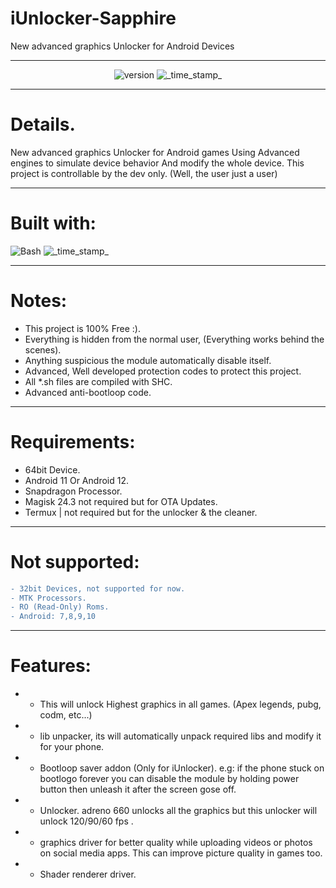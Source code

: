 # iUnlocker-Sapphire
New advanced graphics Unlocker for Android Devices
***
<div align="center">
  <!-- Version -->
   <img src="https://img.shields.io/badge/Version-v1.2.5-purple.svg?longCache=true&style=popout-triangle"
     alt="version" />
  <!-- build-date -->
    <img src="https://img.shields.io/badge/build date-Apr 12, 2022-white.svg?longCache=true&style=flat-triangle"
      alt="_time_stamp_" />
</div>

***
# Details.
New advanced graphics Unlocker for Android games
Using Advanced engines to simulate device behavior 
And modify the whole device.
This project is controllable by the dev only.
(Well, the user just a user)
***
# Built with:
<div align="left">
  <!-- Bash -->
    <img src="https://img.shields.io/badge/🥇Bash-indigo.svg?longCache=true&style=popout-triangle"
      alt="Bash" />
  <!-- cpp -->
    <img src="https://img.shields.io/badge/🥈C++-white.svg?longCache=true&style=flat-triangle"
      alt="_time_stamp_" />
</div>

***

# Notes:
* This project is 100% Free :).
* Everything is hidden from the normal user, (Everything works behind the scenes).
* Anything suspicious the module automatically disable itself.
* Advanced, Well developed protection codes to protect this project.
* All *.sh files are compiled with SHC.
* Advanced anti-bootloop code.

***
# Requirements:
* 64bit Device.
* Android 11 Or Android 12.
* Snapdragon Processor.
* Magisk 24.3 not required but for OTA Updates.
* Termux | not required but for the unlocker & the cleaner.
***
# Not supported:

```diff
- 32bit Devices, not supported for now.
- MTK Processors.
- RO (Read-Only) Roms.
- Android: 7,8,9,10
```

***


# Features:

* - This will unlock Highest graphics in all games. (Apex legends, pubg, codm, etc...)
* - lib unpacker, its will automatically unpack required libs and modify it for your phone.
* - Bootloop saver addon (Only for iUnlocker). e.g: if the phone stuck on bootlogo forever you can disable the module by holding power button then unleash it after the screen gose off.
* - Unlocker. adreno 660 unlocks all the graphics but this unlocker will unlock 120/90/60 fps .
* - graphics driver for better quality while uploading videos or photos on social media apps. This can improve picture quality in games too.
* - Shader renderer driver.
